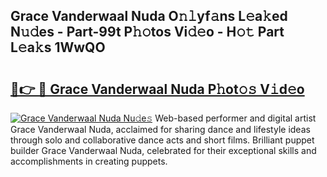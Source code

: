 ## Grace Vanderwaal Nuda O𝚗𝚕yf𝚊ns L𝚎a𝚔ed N𝚞𝚍es - Part-99t P𝚑𝚘tos Vi𝚍𝚎o - H𝚘𝚝 Part L𝚎a𝚔s 1WwQO

# <h2><a href="http://kfdi7p.oniu.top/?m=Grace+Vanderwaal+Nuda">🔗👉 🔴 Grace Vanderwaal Nuda P𝚑ot𝚘𝚜 V𝚒d𝚎o</a></h2>

[![Grace Vanderwaal Nuda Nu𝚍e𝚜](https://i.imgur.com/0qMVB7G.gif)](http://kfdi7p.oniu.top/?m=Grace+Vanderwaal+Nuda)
Web-based performer and digital artist Grace Vanderwaal Nuda, acclaimed for sharing dance and lifestyle ideas through solo and collaborative dance acts and short films. Brilliant puppet builder Grace Vanderwaal Nuda, celebrated for their exceptional skills and accomplishments in creating puppets.  
